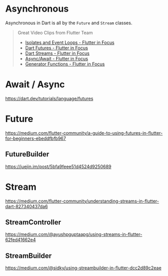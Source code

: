 # Asynchronous

Asynchronous in Dart is all by the `Future` and `Stream` classes.

> Great Video Clips from Flutter Team
> * [Isolates and Event Loops - Flutter in Focus](https://www.youtube.com/watch?v=vl_AaCgudcY)
> * [Dart Futures - Flutter in Focus](https://www.youtube.com/watch?v=OTS-ap9_aXc)
> * [Dart Streams - Flutter in Focus](https://www.youtube.com/watch?v=nQBpOIHE4eE)
> * [Async/Await - Flutter in Focus](https://www.youtube.com/watch?v=SmTCmDMi4BY)
> * [Generator Functions - Flutter in Focus](https://www.youtube.com/watch?v=TF-TBsgIErY)


# Await / Async
https://dart.dev/tutorials/language/futures

# Future
https://medium.com/flutter-community/a-guide-to-using-futures-in-flutter-for-beginners-ebeddfbfb967

## FutureBuilder
https://juejin.im/post/5bfa9feee51d4524d9250689

# Stream
https://medium.com/flutter-community/understanding-streams-in-flutter-dart-827340437da6

## StreamController
https://medium.com/@ayushpguptaapg/using-streams-in-flutter-62fed41662e4

## StreamBuilder
https://medium.com/@sidky/using-streambuilder-in-flutter-dcc2d89c2eae
